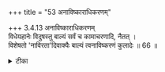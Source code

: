 +++
title = "53 अनाविष्काराधिकरणम्"

+++
3.4.13 अनाविष्काराधिकरणम्  
विधेयहानेः विदुषस्तु बाल्यं सर्वं च कामाचरणादि, नैतत् ।  
विशेषतो 'नाविरता'दिवाक्यैः बाल्यं त्वनाविष्करणं कुलादेः ॥ 66 ॥

<details><summary>टीका</summary>

3.4.13 अनाविष्काराधिकरणम् The prima facie view is : in the बृहदारण्यक text (cited in the previous verse) it is said that the one who is devoted to meditation upon Brahman must conduct himself like a child. Since the state of child - hood can not be enjoined here what is enjoined is that the one devoted to meditation can adopt the actions of the child such as its capricious eating and moving. This view is wrong. it is because the कठोपनिषद् passage (II.24) One who has not turned away from evil conduct . . . who is distrected . . . can not attain Brahman through meditation' states that capricious eating and moving are impediments to the pursuit of meditation. Hence it can not be the sense of the expression - बाल्येन तिष्ठासेत् The meaning of the latter, however, is that the one who meditates upon Brahman should not reveal his ancestry, pride, etc. Notes : 1. The meaning of the expression बाल्येन तिष्ठासेत् is pursuit of manana only. But taking into account the meaning that could be had in ordinary experience, namely pursuit of child - like state, the question is raised and answered in this section.
</details>

